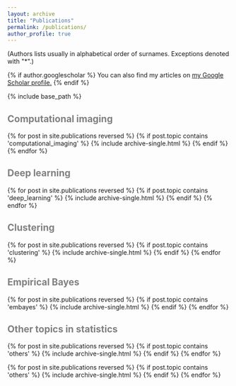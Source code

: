 ```yaml
---
layout: archive
title: "Publications"
permalink: /publications/
author_profile: true
---
```

(Authors lists usually in alphabetical order of surnames. Exceptions denoted with "*".)

{% if author.googlescholar %}
  You can also find my articles on <u><a href="{{author.googlescholar}}">my Google Scholar profile</a>.</u>
{% endif %}

{% include base_path %}

<span style='color:grey'>Computational imaging</span>
-------------------------------------------------------------------------

{% for post in site.publications reversed %}
  {% if post.topic contains 'computational_imaging' %}
    {% include archive-single.html %}
  {% endif %}
{% endfor %}

<span style='color:grey'>Deep learning</span>
-------------------------------------------------------------------------

{% for post in site.publications reversed %}
  {% if post.topic contains 'deep_learning' %}
    {% include archive-single.html %}
  {% endif %}
{% endfor %}

<span style='color:grey'>Clustering</span>
-------------------------------------------------------------------------

{% for post in site.publications reversed %}
  {% if post.topic contains 'clustering' %}
    {% include archive-single.html %}
  {% endif %}
{% endfor %}

<span style='color:grey'>Empirical Bayes</span>
-------------------------------------------------------------------------

{% for post in site.publications reversed %}
  {% if post.topic contains 'embayes' %}
    {% include archive-single.html %}
  {% endif %}
{% endfor %}

<span style='color:grey'>Other topics in statistics</span>
-------------------------------------------------------------------------
{% for post in site.publications reversed %}
  {% if post.topic contains 'others' %}
    {% include archive-single.html %}
  {% endif %}
{% endfor %}

{% for post in site.publications reversed %}
  {% if post.topic contains 'others' %}
    {% include archive-single.html %}
  {% endif %}
{% endfor %}
